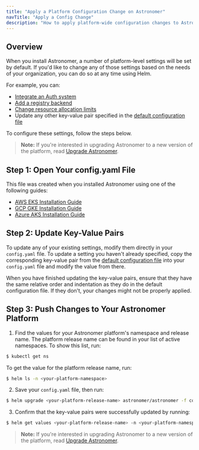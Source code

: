 ```yaml
---
title: "Apply a Platform Configuration Change on Astronomer"
navTitle: "Apply a Config Change"
description: "How to apply platform-wide configuration changes to Astronomer via Helm."
---
```


## Overview

When you install Astronomer, a number of platform-level settings will be set by default. If you'd like to change any of those settings based on the needs of your organization, you can do so at any time using Helm.

For example, you can:

* [Integrate an Auth system](https://www.astronomer.io/docs/enterprise/v0.15/manage-astronomer/integrate-auth-system)
* [Add a registry backend](https://www.astronomer.io/docs/enterprise/v0.15/manage-astronomer/registry-backend)
* [Change resource allocation limits](https://www.astronomer.io/docs/enterprise/v0.15/manage-astronomer/configure-platform-resources)
* Update any other key-value pair specified in the [default configuration file](https://github.com/astronomer/docs/blob/main/enterprise/v0.15/reference/default.yaml)

To configure these settings, follow the steps below.

> **Note:** If you're interested in upgrading Astronomer to a new version of the platform, read [Upgrade Astronomer](https://www.astronomer.io/docs/enterprise/v0.15/manage-astronomer/upgrade-astronomer).

## Step 1: Open Your config.yaml File

This file was created when you installed Astronomer using one of the following guides:

* [AWS EKS Installation Guide](https://www.astronomer.io/docs/enterprise/v0.15/install/aws/install-aws-standard#6-configure-your-helm-chart)
* [GCP GKE Installation Guide](https://www.astronomer.io/docs/enterprise/v0.15/install/gcp/install-gcp-standard#7-configure-your-helm-chart)
* [Azure AKS Installation Guide](https://www.astronomer.io/docs/enterprise/v0.15/install/azure/install-azure-standard#6-configure-your-helm-chart)

## Step 2: Update Key-Value Pairs

To update any of your existing settings, modify them directly in your `config.yaml` file. To update a setting you haven't already specified, copy the corresponding key-value pair from the [default configuration file](https://github.com/astronomer/docs/blob/main/enterprise/v0.15/reference/default.yaml) into your `config.yaml` file and modify the value from there.

When you have finished updating the key-value pairs, ensure that they have the same relative order and indentation as they do in the default configuration file. If they don't, your changes might not be properly applied.

## Step 3: Push Changes to Your Astronomer Platform

1. Find the values for your Astronomer platform's namespace and release name. The platform release name can be found in your list of active namespaces. To show this list, run:
```sh
$ kubectl get ns
```
To get the value for the platform release name, run:
```sh
$ helm ls -n <your-platform-namespace>
````

2. Save your `config.yaml` file, then run:
```sh
$ helm upgrade <your-platform-release-name> astronomer/astronomer -f config.yaml -n <your-platform-namespace> --version=<your-platform-version>
```

3. Confirm that the key-value pairs were successfully updated by running:
```sh
$ helm get values <your-platform-release-name> -n <your-platform-namespace>
```

> **Note:** If you're interested in upgrading Astronomer to a new version of the platform, read [Upgrade Astronomer](https://www.astronomer.io/docs/enterprise/v0.15/manage-astronomer/upgrade-astronomer).
